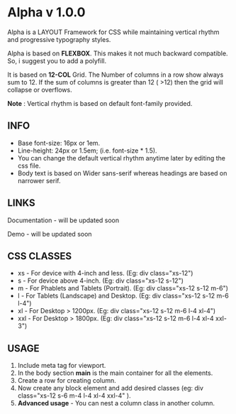 # Alpha v 1.0.0
Alpha is a LAYOUT Framework for CSS while maintaining vertical rhythm and progressive typography styles.

Alpha is based on **FLEXBOX**. This makes it not much backward compatible. So, i suggest you to add a polyfill. 

It is based on **12-COL** Grid. The Number of columns in a row show always sum to 12. If the sum of columns is greater than 12 ( >12) then the grid will collapse or overflows.

**Note** : Vertical rhythm is based on default font-family provided. 

## INFO
* Base font-size: 16px or 1em.
* Line-height: 24px or 1.5em; (i.e. font-size * 1.5).
* You can change the default vertical rhythm anytime later by editing the css file. 
* Body text is based on Wider sans-serif whereas headings are based on narrower serif.

## LINKS 
Documentation - will be updated soon

Demo - will be updated soon

## CSS CLASSES 
* xs  - For device with 4-inch and less. (Eg: div class="xs-12")
* s   - For device above 4-inch. (Eg: div class="xs-12 s-12")
* m   - For Phablets and Tablets (Portrait). (Eg: div class="xs-12 s-12 m-6")
* l   - For Tablets (Landscape) and Desktop. (Eg: div class="xs-12 s-12 m-6 l-4")
* xl  - For Desktop > 1200px. (Eg: div class="xs-12 s-12 m-6 l-4 xl-4")
* xxl - For Desktop > 1800px. (Eg: div class="xs-12 s-12 m-6 l-4 xl-4 xxl-3")

## USAGE

1. Include meta tag for viewport.
2. In the body section **main** is the main container for all the elements.
3. Create a row for creating column.
4. Now create any block element and add desired classes (eg: div class="xs-12 s-6 m-4 l-4 xl-4 xxl-4" ).
5. **Advanced usage** - You can nest a column class in another column.
